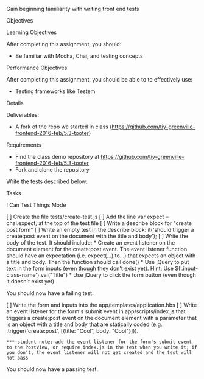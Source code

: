Gain beginning familiarity with writing front end tests

Objectives

Learning Objectives

After completing this assignment, you should:

* Be familiar with Mocha, Chai, and testing concepts

Performance Objectives

After completing this assignment, you should be able to to effectively use:

* Testing frameworks like Testem

Details

Deliverables:

* A fork of the repo we started in class (https://github.com/tiy-greenville-frontend-2016-feb/5.3-tooter)

Requirements

* Find the class demo repository at https://github.com/tiy-greenville-frontend-2016-feb/5.3-tooter
* Fork and clone the repository

Write the tests described below:

Tasks

I Can Test Things Mode

[ ] Create the file tests/create-test.js
[ ] Add the line var expect = chai.expect; at the top of the test file
[ ] Write a describe block for "create post form"
[ ] Write an empty test in the describe block: it('should trigger a create:post event on the document with the title and body');
[ ] Write the body of the test. It should include:
    * Create an event listener on the document element for the create:post event. The event listener function should have an
      expectation (i.e. expect(...).to...) that expects an object with a title and body. Then the function should call done()
    * Use jQuery to put text in the form inputs (even though they don't exist yet). Hint: Use $('.input-class-name').val("Title")
    * Use jQuery to click the form button (even though it doesn't exist yet).

You should now have a failing test.

[ ] Write the form and inputs into the app/templates/application.hbs
[ ] Write an event listener for the form's submit event in app/scripts/index.js that triggers a create:post event on the
    document element with a parameter that is an object with a title and body that are statically coded (e.g. .trigger('create:post', [{title: "Cool", body: "Cool"}])).

    *** student note: add the event listener for the form's submit event to the PostView, or require index.js in the test when you write it; if you don't, the event listener will not get created and the test will not pass

You should now have a passing test.
